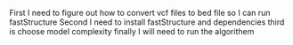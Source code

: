 First I need to figure out how to convert vcf files to bed file so I can run fastStructure
Second I need to install fastStructure and dependencies
third is choose model complexity
finally I will need to run the algorithem